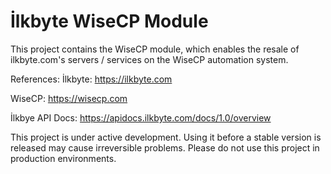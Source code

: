 # İlkbyte WiseCP Module

This project contains the WiseCP module, which enables the resale of ilkbyte.com's servers / services on the WiseCP automation system.

References:
İlkbyte: https://ilkbyte.com

WiseCP: https://wisecp.com

İlkbye API Docs: https://apidocs.ilkbyte.com/docs/1.0/overview


This project is under active development. Using it before a stable version is released may cause irreversible problems. Please do not use this project in production environments.
